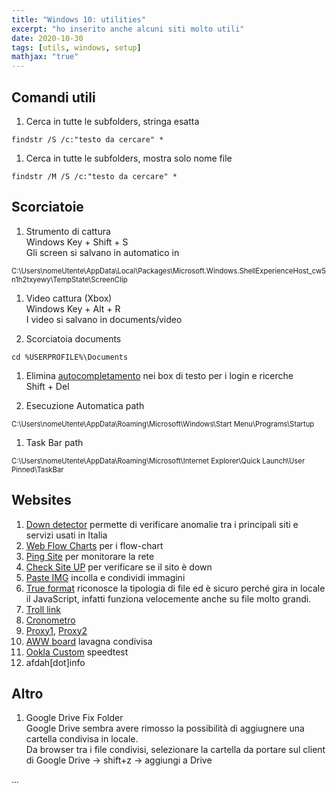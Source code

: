 ```yaml
---
title: "Windows 10: utilities"
excerpt: "ho inserito anche alcuni siti molto utili"
date: 2020-10-30
tags: [utils, windows, setup]
mathjax: "true"
---
```


## Comandi utili
1. Cerca in tutte le subfolders, stringa esatta
```console
findstr /S /c:"testo da cercare" *
```
1. Cerca in tutte le subfolders, mostra solo nome file
```console
findstr /M /S /c:"testo da cercare" *
```

## Scorciatoie
1. Strumento di cattura  
Windows Key + Shift + S  
Gli screen si salvano in automatico in  
<span style="font-size: 3mm">
C:\Users\nomeUtente\AppData\Local\Packages\Microsoft.Windows.ShellExperienceHost_cw5n1h2txyewy\TempState\ScreenClip  
</span>

1. Video cattura (Xbox)  
Windows Key + Alt + R  
I video si salvano in documents/video

1. Scorciatoia documents
```console
cd %USERPROFILE%\Documents
```

1. Elimina [autocompletamento](https://superuser.com/questions/171198/remove-auto-complete-field-entries-in-google-chrome) nei box di testo per i login e ricerche  
Shift + Del

1. Esecuzione Automatica path
<span style="font-size: 3mm">
C:\Users\nomeUtente\AppData\Roaming\Microsoft\Windows\Start Menu\Programs\Startup
</span>

1. Task Bar path
<span style="font-size: 3mm">
C:\Users\nomeUtente\AppData\Roaming\Microsoft\Internet Explorer\Quick Launch\User Pinned\TaskBar
</span>



## Websites
1. [Down detector](https://downdetector.it/) permette di verificare anomalie tra i principali siti e servizi usati in Italia 
1. [Web Flow Charts](https://app.diagrams.net) per i flow-chart
1. [Ping Site](https://ping.canbeuseful.com/en#ping) per monitorare la rete
1. [Check Site UP](https://www.uptrends.com/tools/uptime) per verificare se il sito è down
1. [Paste IMG](https://snipboard.io) incolla e condividi immagini
1. [True format](https://www.toolsley.com/file.html) riconosce la tipologia di file ed è sicuro perché gira in locale il JavaScript, infatti funziona velocemente anche su file molto grandi. 
1. [Troll link](https://matias.ma/nsfw/)
1. [Cronometro](https://www.timeanddate.com/stopwatch/)
1. [Proxy1](https://hidester.com/proxy/), [Proxy2](https://www.proxysite.com/)
1. [AWW board](https://awwapp.com/) lavagna condivisa
1. [Ookla Custom](http://ookla.speedtestcustom.com/) speedtest
1. afdah[dot]info



## Altro
1. Google Drive Fix Folder  
Google Drive sembra avere rimosso la possibilità di aggiugnere una cartella condivisa in locale.  
Da browser tra i file condivisi, selezionare la cartella da portare sul client di Google Drive → shift+z → aggiungi a Drive







...
